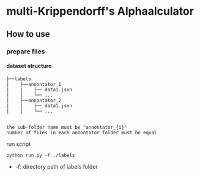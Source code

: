 # multi-Krippendorff's Alphaalculator

## How to use

### prepare files

#### dataset structure
```
├──labels
|    ├──annontator_1
|    |    ├── data1.json
|    |    └── ...
|    ├──annontator_2
|    |    ├── data1.json
|    |    └── ...


the sub-folder name must be "annontator_{i}"
number of files in each annontator folder must be equal
```
run script
```
python run.py -f ./labels
```
* -f: directory path of labels folder
